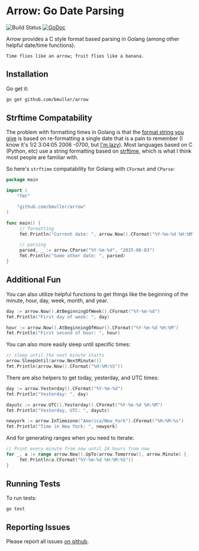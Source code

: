 # Arrow: Go Date Parsing

![Build Status](https://github.com/bmuller/arrow/workflows/ci/badge.svg)
[![GoDoc](https://godoc.org/github.com/bmuller/arrow?status.png)](https://pkg.go.dev/github.com/bmuller/arrow)

Arrow provides a C style format based parsing in Golang (among other helpful date/time functions).

```
Time flies like an arrow; fruit flies like a banana.
```

## Installation
Go get it:

```bash
go get github.com/bmuller/arrow
```

## Strftime Compatability
The problem with formatting times in Golang is that the [format string you give](http://golang.org/pkg/time/#Time.Format) is based on re-formatting a single date that is a pain to remember (I know it's 1/2 3:04:05 2006 -0700, but [I'm lazy](http://threevirtues.com/)).  Most languages based on C (Python, etc) use a string formatting based on [strftime](http://man7.org/linux/man-pages/man3/strftime.3.html), which is what I think most people are familiar with.

So here's `strftime` compatability for Golang with `CFormat` and `CParse`:

```go
package main

import (
	"fmt"

	"github.com/bmuller/arrow"
)

func main() {
     // formatting
     fmt.Println("Current date: ", arrow.Now().CFormat("%Y-%m-%d %H:%M"))

     // parsing
     parsed, _ := arrow.CParse("%Y-%m-%d", "2015-06-03")
     fmt.Println("Some other date: ", parsed)
}
```

## Additional Fun
You can also utilize helpful functions to get things like the beginning of the minute, hour, day, week, month, and year.

```go
day := arrow.Now().AtBeginningOfWeek().CFormat("%Y-%m-%d")
fmt.Println("First day of week: ", day)

hour := arrow.Now().AtBeginningOfHour().CFormat("%Y-%m-%d %H:%M")
fmt.Println("First second of hour: ", hour)
```

You can also more easily sleep until specific times:

```go
// sleep until the next minute starts
arrow.SleepUntil(arrow.NextMinute())
fmt.Println(arrow.Now().CFormat("%H:%M:%S"))
```

There are also helpers to get today, yesterday, and UTC times:

```go
day := arrow.Yesterday().CFormat("%Y-%m-%d")
fmt.Println("Yesterday: ", day)

dayutc := arrow.UTC().Yesterday().CFormat("%Y-%m-%d %H:%M")
fmt.Println("Yesterday, UTC: ", dayutc)

newyork := arrow.InTimezone("America/New_York").CFormat("%H:%M:%s")
fmt.Println("Time in New York: ", newyork)
```

And for generating ranges when you need to iterate:

```go
// Print every minute from now until 24 hours from now
for _, a := range arrow.Now().UpTo(arrow.Tomorrow(), arrow.Minute) {
     fmt.Println(a.CFormat("%Y-%m-%d %H:%M:%S"))
}
```

## Running Tests
To run tests:

```
go test
```

## Reporting Issues
Please report all issues [on github](https://github.com/bmuller/arrow/issues).
